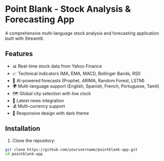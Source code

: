 # Point Blank - Stock Analysis & Forecasting App

A comprehensive multi-language stock analysis and forecasting application built with Streamlit.

## Features

- 📊 Real-time stock data from Yahoo Finance
- 📈 Technical indicators (MA, EMA, MACD, Bollinger Bands, RSI)
- 🤖 AI-powered forecasts (Prophet, ARIMA, Random Forest, LSTM)
- 🌍 Multi-language support (English, Spanish, French, Portuguese, Tamil)
- 🗺️ Global city selection with live clock
- 📰 Latest news integration
- 💰 Multi-currency support
- 📱 Responsive design with dark theme

## Installation

1. Clone the repository:
```bash
git clone https://github.com/yourusername/pointblank-app.git
cd pointblank-app
